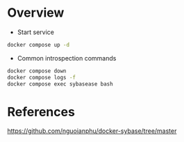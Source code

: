 # Overview

- Start service

```bash
docker compose up -d
```      

- Common introspection commands

```bash
docker compose down
docker compose logs -f
docker compose exec sybasease bash
```

# References

https://github.com/nguoianphu/docker-sybase/tree/master
